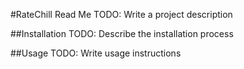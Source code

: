 #RateChill Read Me
TODO: Write a project description

##Installation
TODO: Describe the installation process

##Usage
TODO: Write usage instructions


